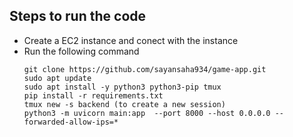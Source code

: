 ## Steps to run the code
- Create a EC2 instance and conect with the instance
- Run the following command
  ```
  git clone https://github.com/sayansaha934/game-app.git
  sudo apt update
  sudo apt install -y python3 python3-pip tmux
  pip install -r requirements.txt
  tmux new -s backend (to create a new session)
  python3 -m uvicorn main:app  --port 8000 --host 0.0.0.0 --forwarded-allow-ips=*
  ```
